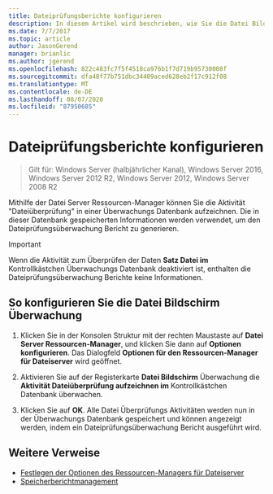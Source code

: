 ```yaml
---
title: Dateiprüfungsberichte konfigurieren
description: In diesem Artikel wird beschrieben, wie Sie die Datei Bildschirm Überwachung konfigurieren, um den Dateiprüfungsüberwachung Bericht zu generieren
ms.date: 7/7/2017
ms.topic: article
author: JasonGerend
manager: brianlic
ms.author: jgerend
ms.openlocfilehash: 822c483fc7f5f4518ca976b1f7d719b95730008f
ms.sourcegitcommit: dfa48f77b751dbc34409aced628eb2f17c912f08
ms.translationtype: MT
ms.contentlocale: de-DE
ms.lasthandoff: 08/07/2020
ms.locfileid: "87950685"
---
```

# <a name="configure-file-screen-audit"></a>Dateiprüfungsberichte konfigurieren

> Gilt für: Windows Server (halbjährlicher Kanal), Windows Server 2016, Windows Server 2012 R2, Windows Server 2012, Windows Server 2008 R2

Mithilfe der Datei Server Ressourcen-Manager können Sie die Aktivität "Dateiüberprüfung" in einer Überwachungs Datenbank aufzeichnen. Die in dieser Datenbank gespeicherten Informationen werden verwendet, um den Dateiprüfungsüberwachung Bericht zu generieren.

> [!Important]
> Wenn die Aktivität zum Überprüfen der Daten **Satz Datei im** Kontrollkästchen Überwachungs Datenbank deaktiviert ist, enthalten die Dateiprüfungsüberwachung Berichte keine Informationen.

## <a name="to-configure-file-screen-audit"></a>So konfigurieren Sie die Datei Bildschirm Überwachung

1.  Klicken Sie in der Konsolen Struktur mit der rechten Maustaste auf **Datei Server Ressourcen-Manager**, und klicken Sie dann auf **Optionen konfigurieren**. Das Dialogfeld **Optionen für den Ressourcen-Manager für Dateiserver** wird geöffnet.

2.  Aktivieren Sie auf der Registerkarte **Datei Bildschirm** Überwachung die **Aktivität Dateiüberprüfung aufzeichnen im** Kontrollkästchen Datenbank überwachen.

3.  Klicken Sie auf **OK**. Alle Datei Überprüfungs Aktivitäten werden nun in der Überwachungs Datenbank gespeichert und können angezeigt werden, indem ein Dateiprüfungsüberwachung Bericht ausgeführt wird.

## <a name="additional-references"></a>Weitere Verweise

-   [Festlegen der Optionen des Ressourcen-Managers für Dateiserver](setting-file-server-resource-manager-options.md)
-   [Speicherberichtmanagement](storage-reports-management.md)
